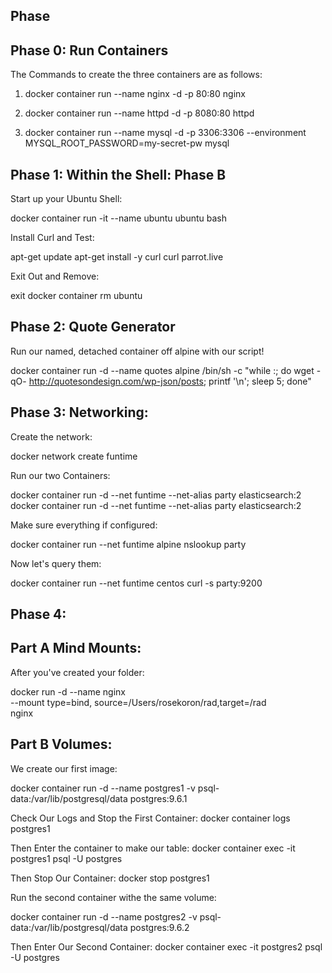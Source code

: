 ## Phase 


## Phase 0: Run Containers

The Commands to create the three containers are as follows:

1. docker container run --name nginx -d -p 80:80 nginx

1. docker container run --name httpd -d -p 8080:80 httpd

1. docker container run --name mysql -d -p 3306:3306 --environment MYSQL_ROOT_PASSWORD=my-secret-pw mysql

## Phase 1: Within the Shell: Phase B

Start up your Ubuntu Shell:

docker container run -it --name ubuntu ubuntu bash

Install Curl and Test:

apt-get update
apt-get install -y curl
curl parrot.live

Exit Out and Remove:

exit
docker container rm ubuntu

## Phase 2: Quote Generator
Run our named, detached container off alpine with our script!

docker container run -d --name quotes alpine /bin/sh -c "while :; do wget -qO- http://quotesondesign.com/wp-json/posts; printf '\n'; sleep 5; done"

## Phase 3: Networking:
Create the network:

docker network create funtime

Run our two Containers:

docker container run -d --net funtime --net-alias party elasticsearch:2
docker container run -d --net funtime --net-alias party elasticsearch:2

Make sure everything if configured:

docker container run --net funtime alpine nslookup party

Now let's query them:

docker container run --net funtime centos curl -s party:9200

## Phase 4:

## Part A Mind Mounts:

After you've created your folder:

docker run -d  --name nginx\
  --mount type=bind, source=/Users/rosekoron/rad,target=/rad \
  nginx


## Part B Volumes:

We create our first image:

docker container run -d --name postgres1 -v psql-data:/var/lib/postgresql/data postgres:9.6.1

Check Our Logs and Stop the First Container:
docker container logs postgres1

Then Enter the container to make our table:
docker container exec -it postgres1 psql -U postgres

Then Stop Our Container:
docker stop postgres1

Run the second container withe the same volume:

docker container run -d --name postgres2 -v psql-data:/var/lib/postgresql/data postgres:9.6.2

Then Enter Our Second Container:
docker container exec -it postgres2 psql -U postgres
